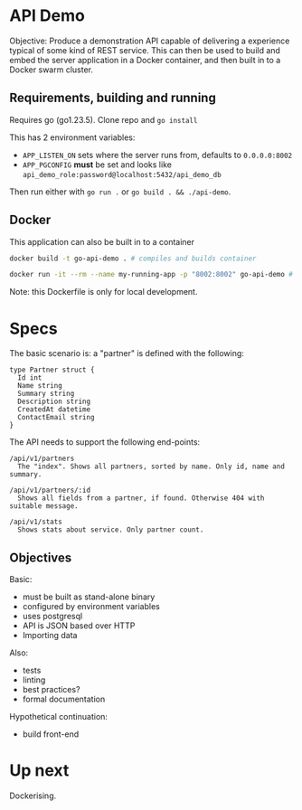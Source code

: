 # API Demo

Objective: Produce a demonstration API capable of delivering a experience typical of some kind of REST service. This can then be used to build and embed the server application in a Docker container, and then built in to a Docker swarm cluster.

## Requirements, building and running

Requires go (go1.23.5). Clone repo and `go install`

This has 2 environment variables:

- `APP_LISTEN_ON` sets where the server runs from, defaults to `0.0.0.0:8002`
- `APP_PGCONFIG` **must** be set and looks like `api_demo_role:password@localhost:5432/api_demo_db`

Then run either with `go run .` or `go build . && ./api-demo`.

## Docker

This application can also be built in to a container
```bash
docker build -t go-api-demo . # compiles and builds container

docker run -it --rm --name my-running-app -p "8002:8002" go-api-demo # will run the container
```

Note: this Dockerfile is only for local development.


# Specs

The basic scenario is: a "partner" is defined with the following:
```
type Partner struct {
  Id int
  Name string
  Summary string
  Description string
  CreatedAt datetime
  ContactEmail string
}
```

The API needs to support the following end-points:
```
/api/v1/partners
  The "index". Shows all partners, sorted by name. Only id, name and summary.

/api/v1/partners/:id
  Shows all fields from a partner, if found. Otherwise 404 with suitable message.

/api/v1/stats
  Shows stats about service. Only partner count.
```

## Objectives

Basic:
- must be built as stand-alone binary
- configured by environment variables
- uses postgresql
- API is JSON based over HTTP
- Importing data

Also:
- tests
- linting
- best practices?
- formal documentation

Hypothetical continuation:
- build front-end

# Up next

Dockerising.
